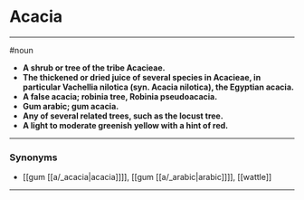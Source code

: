 # Acacia
---
#noun
- **A shrub or tree of the tribe Acacieae.**
- **The thickened or dried juice of several species in Acacieae, in particular Vachellia nilotica (syn. Acacia nilotica), the Egyptian acacia.**
- **A false acacia; robinia tree, Robinia pseudoacacia.**
- **Gum arabic; gum acacia.**
- **Any of several related trees, such as the locust tree.**
- **A light to moderate greenish yellow with a hint of red.**
---
### Synonyms
- [[gum [[a/_acacia|acacia]]]], [[gum [[a/_arabic|arabic]]]], [[wattle]]
---
